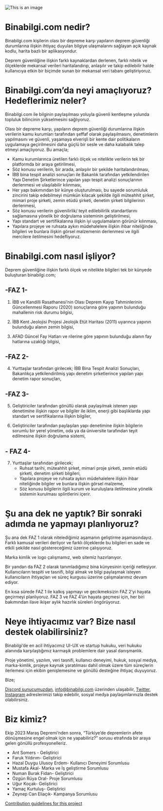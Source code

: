 
![This is an image](https://cdn.discordapp.com/attachments/731164914751635510/1085534409958101122/Ekran_Resmi_2023-03-15_15.05.56.png)
# **Binabilgi.com nedir?**

Binabilgi.com kişilerin olası bir depreme karşı yapıların deprem güvenliği durumlarına ilişkin ihtiyaç duyulan bilgiye ulaşmalarını sağlayan açık kaynak kodlu, harita bazlı bir aplikasyondur.  

Deprem güvenliğine ilişkin farklı kaynaklardan derlenen, farklı nitelik ve ölçeklerde mekansal verileri haritalandırıp, anlaşılır ve takip edilebilir halde kullanıcıya etkin bir biçimde sunan bir mekansal veri tabanı geliştiriyoruz. 


# **Binabilgi.com’da neyi amaçlıyoruz? Hedeflerimiz neler?**

Binabilgi.com ile bilginin paylaşılması yoluyla güvenli kentleşme yolunda topluluk bilincinin yükselmesini sağlıyoruz. 

Olası bir depreme karşı, yapıların deprem güvenliği durumlarına ilişkin verilerin kamu kurumları tarafından şeffaf olarak paylaşılmasını, denetimlerin yapılmasını ve güvenli, yaşamaya elverişli bir kente dair politikaların uygulamaya geçirilmesini daha güçlü bir sesle ve daha kalabalık talep etmeyi amaçlıyoruz. Bu amaçla; 

* Kamu kurumlarınca üretilen farklı ölçek ve nitelikte verilerin tek bir platformda bir araya getirilmesi, 
* Söz konusu verilerin, bir arada, anlaşılır bir şekilde haritalandırılması, 
* İBB bina tespit analizi sonuçları ile Bakanlık tarafından yetkilendirilen Yapı Denetim Şirketlerince yapılan yapı tespit analizi sonuçlarının derlenmesi ve ulaşılabilir kılınması,
* Her yapı bakımından bir künye oluşturulması, bu sayede sorumluluk zincirini takip edebilmeyi mümkün kılacak şekilde ilgili müteahhit şirket, mimari proje şirketi, zemin etüdü şirketi, denetim şirketi bilgilerinin derlenmesi,
* Söz konusu verilerin güvenilirlik/ teyit edilebilirlik standartlarını sağlamasına yönelik bir doğrulama sisteminin geliştirilmesi, 
* Yapı standart ve sertifikalarına ilişkin iyi uygulamaların görünür kılınması,
* Yapılara projeye ve ruhsata aykırı müdehalelere ilişkin ihbar niteliğinde bilgileri ve bunlara ilişkin görsel malzemenin derlenmesi ve ilgili mercilere iletilmesini hedefliyoruz.

# **Binabilgi.com nasıl işliyor?**

Deprem güvenliğine ilişkin farklı ölçek ve nitelikte bilgileri tek bir künyede buluşturan binabilgi.com;

## **-FAZ 1-**

  1) İBB ve Kandilli Rasathanesi’nin Olası Deprem Kayıp Tahminlerinin Güncellenmesi Raporu (2020) sonuçlarına göre yapının bulunduğu mahallenin risk durumu bilgisi, 

  2) İBB Kent Jeolojisi Projesi  Jeolojik Etüt Haritası (2011) uyarınca yapının bulunduğu alanın zemin bilgisi,

  3)  AFAD Güncel Fay Hatları ve rilerine göre yapının bulunduğu alanın fay hatlarına uzaklığı bilgisi, 

## **-FAZ 2-** 

  4) Yurttaşlar tarafından girilecek;
İBB Bina Tespit Analizi Sonuçları,
Bakanlıkça yetkilendirilmiş yapı denetim şirketlerince yapılan yapı denetim rapor sonuçları,

## **-FAZ 3-**

  5) Geliştiriciler tarafından gönüllü olarak paylaşılmak istenen yapı denetimine ilişkin rapor ve bilgiler ile iklim, enerji gibi başlıklarda yapı standart ve sertifikalarına  ilişkin bilgiler,


  6) Geliştiriciler tarafından paylaşılan yapı denetimine ilişkin bilgilerin sorumlu bir yerel yönetim, oda ya da üniversite tarafından teyit edilmesine ilişkin doğrulama sistemi,  


## **- FAZ 4-**

  7) Yurttaşlar tarafından girilecek;
      - Ruhsat tarihi, müteahhit şirket, mimari proje şirketi, zemin etüdü şirketi, denetim şirketi bilgileri, 
      - Yapılara projeye ve ruhsata aykırı müdehalelere ilişkin ihbar niteliğinde bilgiler ve bunlara ilişkin görsel malzeme,
      - Söz konusu bilgilerin ilgili kurum ve kuruluşlara iletilmesine yönelik sistemin kurulması splintlerini içerir. 
     

# **Şu ana dek ne yaptık? Bir sonraki adımda ne yapmayı planlıyoruz?**


Şu ana dek FAZ 1 olarak nitelediğimiz aşamanın geliştirme aşamasındayız. Farklı kamusal verileri derliyor ve farklı ölçeklerde bu bilgileri en sade ve etkili şekilde nasıl göstereceğimiz üzerine çalışıyoruz. 

Marka kimlik ve logo çalışmamız, web sitemiz hazırlanıyor. 

Bir yandan da FAZ 2 olarak tanımladığımız bina künyesinin içeriği netleşiyor. Kullanıcıların tespiti ve tasnifi, bilgi almak ve bilgi paylaşmak isteyen kullanıcıların ihtiyaçları ve süreç kurgusu üzerine çalışmalarımız devam ediyor. 

En kısa sürede FAZ 1 ile kalkış yapmayı ve gecikmeksizin FAZ 2’yi hayata geçirmeyi planlıyoruz.  FAZ 3 ve FAZ 4’ün hayata geçmesi için, her biri bakımından ilave ikişer aylık hazırlık süreleri öngörüyoruz. 


# **Neye ihtiyacımız var? Bize nasıl destek olabilirsiniz?** 


Binabilgi’de en acil ihtiyacımız UI-UX ve startup hukuku, veri hukuku alanında karşılaştığımız karmaşık problemlere dair yasal danışmanlık. 

Proje yönetimi, yazılım, veri tasnifi, kullanıcı deneyimi, hukuk, sosyal medya, marka-kimlik, projeye kaynak yaratılması dahil olmak üzere tüm süreçlerin ilerlemesi için ekibin genişlemesine ve gönüllü desteğine ihtiyaç duyuyoruz. 


Bize;


[Discord sunucumuzdan](https://discord.gg/4vyvkrVdms), 
info@binabilgi.com üzerinden ulaşabilir, 
[Twitter](https://twitter.com/binabilgi), [Instagram](https://www.instagram.com/binabilgi/) adreslerimizi takip edebilir, sosyal medya paylaşımlarınızla destek olabilirsiniz.  

# **Biz kimiz?** 

Ekip 2023 Maraş Depremi’nden sonra, “Türkiye’de depremlerin afete dönüşmesine engel olmak için ne yapabiliriz?” sorusu etrafında bir araya gelen gönüllü profesyonelleriz.
- Ant Somers - Geliştirici 
- Faruk Yıldırım- Geliştirici
- Hazal Duygu Ulusoy Erdem- Kullanıcı Deneyimi Sorumlusu
- Mustafa Akal- Marka ve İş geliştirme Sorumlusu 
- Numan Burak Fidan- Geliştirici
- Özgün Rüya Oral- Proje Sorumlusu 
- Uğur Koçak- Geliştirici
- Yamaç Kurtuluş- Geliştirici
- Zeynep Can Eliaçık- Kampanya Sorumlusu 

[Contribution guidelines for this project](binabilgi/CONTRIBUTING.md)










